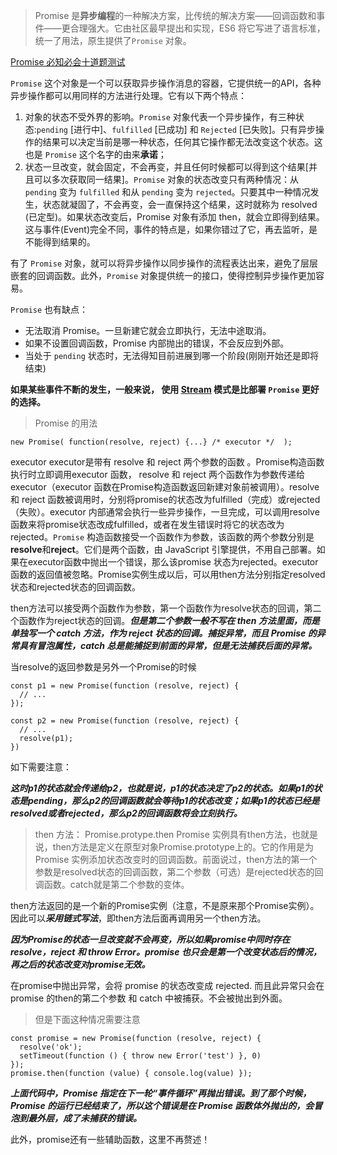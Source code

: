 >Promise 是**异步编程**的一种解决方案，比传统的解决方案——回调函数和事件——更合理强大。它由社区最早提出和实现，ES6 将它写进了语言标准，统一了用法，原生提供了`Promise` 对象。

[Promise 必知必会十道题测试](https://zhuanlan.zhihu.com/p/30828196)

`Promise` 这个对象是一个可以获取异步操作消息的容器，它提供统一的API，各种异步操作都可以用同样的方法进行处理。它有以下两个特点：
1. 对象的状态不受外界的影响。`Promise` 对象代表一个异步操作，有三种状态:`pending` [进行中]、`fulfilled` [已成功] 和 `Rejected` [已失败]。只有异步操作的结果可以决定当前是哪一种状态，任何其它操作都无法改变这个状态。这也是 `Promise` 这个名字的由来**承诺**；
2. 状态一旦改变，就会固定，不会再变，并且任何时候都可以得到这个结果[并且可以多次获取同一结果]。`Promise` 对象的状态改变只有两种情况：从 `pending` 变为 `fulfilled` 和从 `pending` 变为 `rejected`。只要其中一种情况发生，状态就凝固了，不会再变，会一直保持这个结果，这时就称为 resolved (已定型)。如果状态改变后，Promise 对象有添加 then，就会立即得到结果。这与事件(Event)完全不同，事件的特点是，如果你错过了它，再去监听，是不能得到结果的。

有了 `Promise` 对象，就可以将异步操作以同步操作的流程表达出来，避免了层层嵌套的回调函数。此外，`Promise` 对象提供统一的接口，使得控制异步操作更加容易。

`Promise` 也有缺点：
- 无法取消 Promise。一旦新建它就会立即执行，无法中途取消。
- 如果不设置回调函数，Promise 内部抛出的错误，不会反应到外部。
- 当处于 `pending` 状态时，无法得知目前进展到哪一个阶段(刚刚开始还是即将结束)

**如果某些事件不断的发生，一般来说， 使用 [Stream](https://nodejs.org/api/stream.html) 模式是比部署 `Promise` 更好的选择。**

>Promise 的用法

`new Promise( function(resolve, reject) {...} /* executor */  );`

executor
executor是带有 resolve 和 reject 两个参数的函数 。Promise构造函数执行时立即调用executor 函数， resolve 和 reject 两个函数作为参数传递给executor（executor 函数在Promise构造函数返回新建对象前被调用）。resolve 和 reject 函数被调用时，分别将promise的状态改为fulfilled（完成）或rejected（失败）。executor 内部通常会执行一些异步操作，一旦完成，可以调用resolve函数来将promise状态改成fulfilled，或者在发生错误时将它的状态改为rejected。`Promise` 构造函数接受一个函数作为参数，该函数的两个参数分别是**resolve**和**reject**。它们是两个函数，由 JavaScript 引擎提供，不用自己部署。如果在executor函数中抛出一个错误，那么该promise 状态为rejected。executor函数的返回值被忽略。Promise实例生成以后，可以用then方法分别指定resolved状态和rejected状态的回调函数。

then方法可以接受两个函数作为参数，第一个函数作为resolve状态的回调，第二个函数作为reject状态的回调。***但是第二个参数一般不写在 then 方法里面，而是单独写一个 catch 方法，作为 reject 状态的回调。捕捉异常，而且 Promise 的异常具有冒泡属性，catch 总是能捕捉到前面的异常，但是无法捕获后面的异常。***

当resolve的返回参数是另外一个Promise的时候
```
const p1 = new Promise(function (resolve, reject) {
  // ...
});

const p2 = new Promise(function (resolve, reject) {
  // ...
  resolve(p1);
})
```
如下需要注意：

***这时p1的状态就会传递给p2，也就是说，p1的状态决定了p2的状态。如果p1的状态是pending，那么p2的回调函数就会等待p1的状态改变；如果p1的状态已经是resolved或者rejected，那么p2的回调函数将会立刻执行。***

>then 方法： Promise.protype.then
Promise 实例具有then方法，也就是说，then方法是定义在原型对象Promise.prototype上的。它的作用是为 Promise 实例添加状态改变时的回调函数。前面说过，then方法的第一个参数是resolved状态的回调函数，第二个参数（可选）是rejected状态的回调函数。catch就是第二个参数的变体。

then方法返回的是一个新的Promise实例（注意，不是原来那个Promise实例）。因此可以***采用链式写法***，即then方法后面再调用另一个then方法。

***因为Promise的状态一旦改变就不会再变，所以如果promise中同时存在 resolve，reject 和 throw Error。promise 也只会是第一个改变状态后的情况，再之后的状态改变对promise无效。***

在promise中抛出异常，会将 promise 的状态改变成 rejected. 而且此异常只会在promise 的then的第二个参数 和 catch 中被捕获。不会被抛出到外面。

>但是下面这种情况需要注意
```
const promise = new Promise(function (resolve, reject) {
  resolve('ok');
  setTimeout(function () { throw new Error('test') }, 0)
});
promise.then(function (value) { console.log(value) });
```
***上面代码中，Promise 指定在下一轮“事件循环”再抛出错误。到了那个时候，Promise 的运行已经结束了，所以这个错误是在 Promise 函数体外抛出的，会冒泡到最外层，成了未捕获的错误。***

此外，promise还有一些辅助函数，这里不再赘述！
